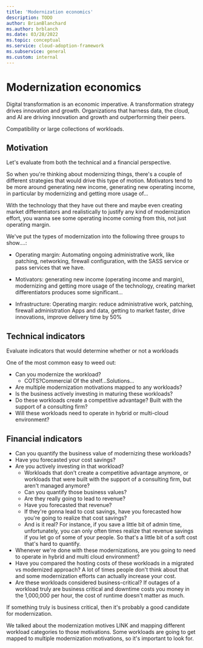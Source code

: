 ```yaml
---
title: 'Modernization economics'
description: TODO
author: BrianBlanchard
ms.author: brblanch
ms.date: 03/28/2022
ms.topic: conceptual
ms.service: cloud-adoption-framework
ms.subservice: general
ms.custom: internal
---
```


<!--
slides 26-28
-->
# Modernization economics

Digital transformation is an economic imperative. A transformation strategy drives innovation and growth. Organizations that harness data, the cloud, and AI are driving innovation and growth and outperforming their peers. 

Compatibility or large collections of workloads.

## Motivation

Let's evaluate from both the technical and a financial perspective.

So when you're thinking about modernizing things, there's a couple of different strategies that would drive this type of motion. Motivators tend to be more around generating new income, generating new operating income, in particular by modernizing and getting more usage of...

With the technology that they have out there and maybe even creating market differentiators and realistically to justify any kind of modernization effort, you wanna see some operating income coming from this, not just operating margin.

We've put the types of modernization into the following three groups to show....:

- Operating margin: Automating ongoing administrative work, like patching, networking, firewall configuration, with the SASS service or pass services that we have.

- Motivators: generating new income (operating income and margin), modernizing and getting more usage of the technology, creating market differentiators
produces some significant...

- Infrastructure: Operating margin: reduce administrative work, patching, firewall administration
Apps and data, getting to market faster, drive innovations, improve delivery time by 50%

## Technical indicators

Evaluate indicators that would determine whether or not a workloads

One of the most common easy to weed out:

- Can you modernize the workload? 
  - COTS?Commercial Of the shelf...Solutions...
- Are multiple modernization motivations mapped to any workloads?
- Is the business actively investing in maturing these workloads? 
- Do these workloads create a competitive advantage? Built with the support of a consulting firm?
- Will these workloads need to operate in hybrid or multi-cloud environment?

## Financial indicators

- Can you quantify the business value of modernizing these workloads? 
- Have you forecasted your cost savings? 
- Are you actively investing in that workload? 
  - Workloads that don't create a competitive advantage anymore, or workloads that were built with the support of a consulting firm, but aren't managed anymore? 
  - Can you quantify those business values? 
  - Are they really going to lead to revenue? 
  - Have you forecasted that revenue? 
  - If they're gonna lead to cost savings, have you forecasted how you're going to realize that cost savings? 
  - And is it real? For instance, if you save a little bit of admin time, unfortunately, you can only often times realize that revenue savings if you let go of some of your people. So that's a little bit of a soft cost that's hard to quantify.
- Whenever we're done with these modernizations, are you going to need to operate in hybrid and multi cloud environment?
- Have you compared the hosting costs of these workloads in a migrated vs modernized approach? A lot of times people don't think about that and some modernization efforts can actually increase your cost.
- Are these workloads considered business-critical? If outages of a workload truly are business critical and downtime costs you money in the 1,000,000 per hour, the cost of runtime doesn't matter as much.

If something truly is business critical, then it's probably a good candidate for modernization.


We talked about the modernization motives LINK and mapping different workload categories to those motivations. Some workloads are going to get mapped to multiple modernization motivations, so it's important to look for.



